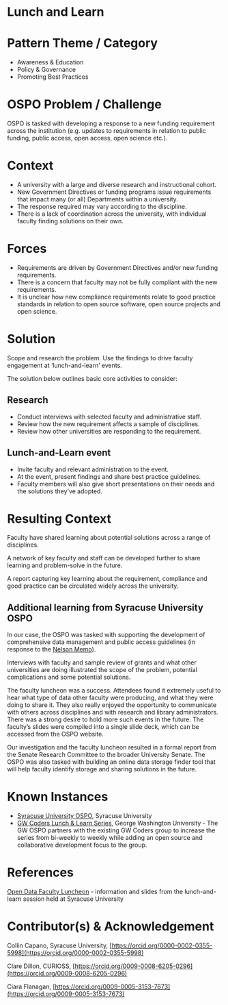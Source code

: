 # Lunch and Learn

# Pattern Theme / Category

- Awareness & Education
- Policy & Governance
- Promoting Best Practices

# OSPO Problem / Challenge

OSPO is tasked with developing a response to a new funding requirement across the institution (e.g. updates to requirements in relation to public funding, public access, open access, open science etc.).

# Context

* A university with a large and diverse research and instructional cohort.
* New Government Directives or funding programs issue requirements that impact many (or all) Departments within a university.   
* The response required may vary according to the discipline.
* There is a lack of coordination across the university, with individual faculty finding solutions on their own. 

# Forces

* Requirements are driven by Government Directives and/or new funding requirements.
* There is a concern that faculty may not be fully compliant with the new requirements.
* It is unclear how new compliance requirements relate to good practice standards in relation to open source software, open source projects and open science.

# Solution

Scope and research the problem. Use the findings to drive faculty engagement at ‘lunch-and-learn’ events.

The solution below outlines basic core activities to consider:

## Research

* Conduct interviews with selected faculty and administrative staff.  
* Review how the new requirement affects a sample of disciplines.  
* Review how other universities are responding to the requirement.

## Lunch-and-Learn event

* Invite faculty and relevant administration to the event.   
* At the event, present findings and share best practice guidelines.  
* Faculty members will also give short presentations on their needs and the solutions they’ve adopted.

# Resulting Context

Faculty have shared learning about potential solutions across a range of disciplines. 

A network of key faculty and staff can be developed further to share learning and problem-solve in the future. 

A report capturing key learning about the requirement, compliance and good practice can be circulated widely across the university.

## Additional learning from Syracuse University OSPO

In our case, the OSPO was tasked with supporting the development of comprehensive data management and public access guidelines (in response to the [Nelson Memo](https://www.whitehouse.gov/wp-content/uploads/2023/01/01-2023-Memorandum_on_Framework_Delivery.pdf)).

Interviews with faculty and sample review of grants and what other universities are doing illustrated the scope of the problem, potential complications and some potential solutions. 

The faculty luncheon was a success. Attendees found it extremely useful to hear what type of data other faculty were producing, and what they were doing to share it. They also really enjoyed the opportunity to communicate with others across disciplines and with research and library administrators. There was a strong desire to hold more such events in the future. The faculty’s slides were compiled into a single slide deck, which can be accessed from the OSPO website.

Our investigation and the faculty luncheon resulted in a formal report from the Senate Research Committee to the broader University Senate. The OSPO was also tasked with building an online data storage finder tool that will help faculty identify storage and sharing solutions in the future.  

# Known Instances

* [Syracuse University OSPO](https://opensource.syracuse.edu/), Syracuse University
* [GW Coders Lunch & Learn Series](https://gwcoders.github.io/studyGroup/#events), George Washington University - The GW OSPO partners with the existing GW Coders group to increase the series from bi-weekly to weekly while adding an open source and collaborative development focus to the group.

# References

[Open Data Faculty Luncheon](https://opensource.syracuse.edu/events/open-data-faculty-luncheon/) \- information and slides from the lunch-and-learn session held at Syracuse University

# Contributor(s) & Acknowledgement

Collin Capano, Syracuse University, [https://orcid.org/0000-0002-0355-5998](https://orcid.org/0000-0002-0355-5998)

Clare Dillon, CURIOSS, [https://orcid.org/0009-0008-6205-0296](https://orcid.org/0009-0008-6205-0296)

Ciara Flanagan, [https://orcid.org/0009-0005-3153-7673](https://orcid.org/0009-0005-3153-7673)
